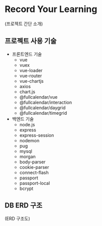 # Record Your Learning

(프로젝트 간단 소개)


## 프로젝트 사용 기술

- 프론트엔드 기술
    - vue
    - vuex
    - vue-loader
    - vue-router
    - vue-chartjs
    - axios
    - chart.js
    - @fullcalendar/vue
    - @fullcalendar/interaction
    - @fullcalendar/daygrid
    - @fullcalendar/timegrid
- 백엔드 기술
    - node.js
    - express
    - express-session
    - nodemon
    - pug
    - mysql
    - morgan
    - body-parser
    - cookie-parser
    - connect-flash
    - passport
    - passport-local
    - bcrypt


## DB ERD 구조

(ERD 구조도)
